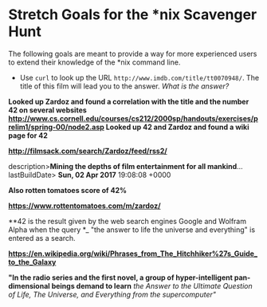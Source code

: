 # Stretch Goals for the *nix Scavenger Hunt

The following goals are meant to provide a way for more experienced users to
extend their knowledge of the *nix command line.

* Use `curl` to look up the URL `http://www.imdb.com/title/tt0070948/`. The title of this film will lead you to the answer. *What is the answer?*

 
**Looked up Zardoz and found a correlation with the title and the number 42 on several websites http://www.cs.cornell.edu/courses/cs212/2000sp/handouts/exercises/prelim1/spring-00/node2.asp
 Looked up 42 and Zardoz and found a wiki page for 42**
 
 **http://filmsack.com/search/Zardoz/feed/rss2/**
 
 description>**Mining the depths of film entertainment for all mankind**...</description>
	lastBuildDate> **Sun, 02 Apr 2017** 19:08:08 +0000</lastBuildDate>
 
 **Also rotten tomatoes score of 42%**

**https://www.rottentomatoes.com/m/zardoz/**

**42 is the result given by the web search engines Google and Wolfram Alpha when the query *_ "the answer to life the universe and everything" is entered as a search.

 
**https://en.wikipedia.org/wiki/Phrases_from_The_Hitchhiker%27s_Guide_to_the_Galaxy**

 **"In the radio series and the first novel, a group of hyper-intelligent pan-dimensional beings demand to learn** *_the Answer to the Ultimate Question of Life, The Universe, and Everything from the supercomputer"_*
 
 
